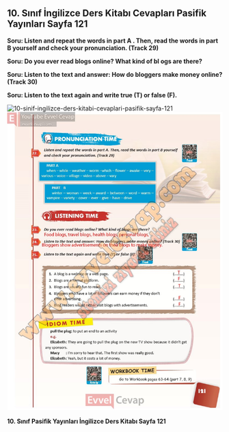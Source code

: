 ## 10. Sınıf İngilizce Ders Kitabı Cevapları Pasifik Yayınları Sayfa 121

**Soru: Listen and repeat the words in part A . Then, read the words in part B yourself and check your pronunciation. (Track 29)**

**Soru: Do you ever read blogs online? What kind of bl ogs are there?**

**Soru: Listen to the text and answer: How do bloggers make money online? (Track 30)**

**Soru: Listen to the text again and write true (T) or false (F).**

![10-sinif-ingilizce-ders-kitabi-cevaplari-pasifik-sayfa-121]()![10-sinif-ingilizce-ders-kitabi-cevaplari-pasifik-sayfa-121](./image1.webp)

**10. Sınıf Pasifik Yayınları İngilizce Ders Kitabı Sayfa 121**